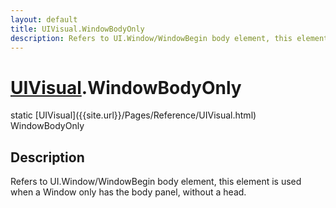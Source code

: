 ```yaml
---
layout: default
title: UIVisual.WindowBodyOnly
description: Refers to UI.Window/WindowBegin body element, this element is used when a Window only has the body panel, without a head.
---
```

# [UIVisual]({{site.url}}/Pages/Reference/UIVisual.html).WindowBodyOnly

<div class='signature' markdown='1'>
static [UIVisual]({{site.url}}/Pages/Reference/UIVisual.html) WindowBodyOnly
</div>

## Description
Refers to UI.Window/WindowBegin body element, this element
is used when a Window only has the body panel, without a head.

